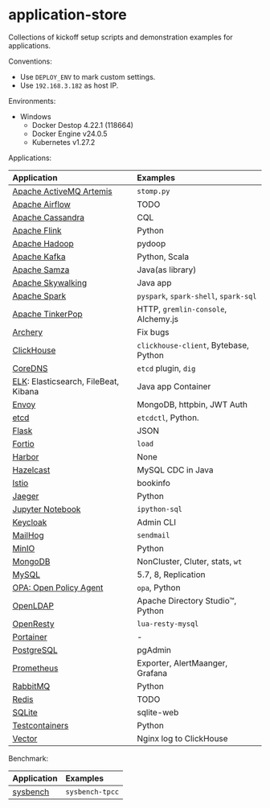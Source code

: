 # application-store
Collections of kickoff setup scripts and demonstration examples for applications.

Conventions:

- Use `DEPLOY_ENV` to mark custom settings.
- Use `192.168.3.182` as host IP.

Environments:

- Windows
  - Docker Destop 4.22.1 (118664)
  - Docker Engine v24.0.5
  - Kubernetes v1.27.2

Applications:

| Application                                             | Examples                              |
| :------------------------------------------------------ | :------------------------------------ |
| [Apache ActiveMQ Artemis](./activemq/README.md)         | `stomp.py`                            |
| [Apache Airflow](./airflow/README.md)                   | TODO                                  |
| [Apache Cassandra](./cassandra/README.md)               | CQL                                   |
| [Apache Flink](./flink/README.md)                       | Python                                |
| [Apache Hadoop](./hadoop/README.md)                     | pydoop                                |
| [Apache Kafka](./kafka/README.md)                       | Python, Scala                         |
| [Apache Samza](./samza/README.md)                       | Java(as library)                      |
| [Apache Skywalking](./skywalking/README.md)             | Java app                              |
| [Apache Spark](./spark/README.md)                       | `pyspark`, `spark-shell`, `spark-sql` |
| [Apache TinkerPop](./tinkerpop/README.md)               | HTTP, `gremlin-console`, Alchemy.js   |
| [Archery](./archery/README.md)                          | Fix bugs                              |
| [ClickHouse](./clickhouse/README.md)                    | `clickhouse-client`, Bytebase, Python |
| [CoreDNS](./coredns/README.md)                          | `etcd` plugin, `dig`                  |
| [ELK](./elk/README.md): Elasticsearch, FileBeat, Kibana | Java app Container                    |
| [Envoy](./envoy/README.md)                              | MongoDB, httpbin, JWT Auth            |
| [etcd](./etcd/README.md)                                | `etcdctl`, Python.                    |
| [Flask](./flask/README.md)                              | JSON                                  |
| [Fortio](./fortio/README.md)                            | `load`                                |
| [Harbor](./harbor/README.md)                            | None                                  |
| [Hazelcast](./hazelcast/README.md)                      | MySQL CDC in Java                     |
| [Istio](./istio/README.md)                              | bookinfo                              |
| [Jaeger](./jaeger/README.md)                            | Python                                |
| [Jupyter Notebook](./jupyter/README.md)                 | `ipython-sql`                         |
| [Keycloak](./keycloak/README.md)                        | Admin CLI                             |
| [MailHog](./mailhog/README.md)                          | `sendmail`                            |
| [MinIO](./minio/README.md)                              | Python                                |
| [MongoDB](./mongodb/README.md)                          | NonCluster, Cluter, stats, `wt`       |
| [MySQL](./mysql/README.md)                              | 5.7, 8, Replication                   |
| [OPA: Open Policy Agent](./opa/README.md)               | `opa`, Python                         |
| [OpenLDAP](./openldap/README.md)                        | Apache Directory Studio™, Python      |
| [OpenResty](./openresty/README.md)                      | `lua-resty-mysql`                     |
| [Portainer](./portainer/README.md)                      | -                                     |
| [PostgreSQL](./postgresql/README.md)                    | pgAdmin                               |
| [Prometheus](./prometheus/README.md)                    | Exporter, AlertMaanger, Grafana       |
| [RabbitMQ](./rabbitmq/README.md)                        | Python                                |
| [Redis](./redis/README.md)                              | TODO                                  |
| [SQLite](./sqlite/README.md)                            | sqlite-web                            |
| [Testcontainers](./testcontainers/README.md)            | Python                                |
| [Vector](./vector/README.md)                            | Nginx log to ClickHouse               |


Benchmark:

| Application                                | Examples        |
| :----------------------------------------- | :-------------- |
| [sysbench](./benchmark/sysbench/README.md) | `sysbench-tpcc` |